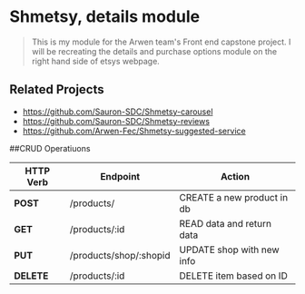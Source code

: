 # Shmetsy, details module

> This is my module for the Arwen team's Front end capstone project. I will be recreating the details and purchase options module on the right hand side of etsys webpage.

## Related Projects

  - https://github.com/Sauron-SDC/Shmetsy-carousel
  - https://github.com/Sauron-SDC/Shmetsy-reviews
  - https://github.com/Arwen-Fec/Shmetsy-suggested-service

  ##CRUD Operatiuons

| HTTP Verb |           Endpoint         |            Action            |
|-----------| -------------------------- | ---------------------------- |
| **POST**  |         /products/         |  CREATE a new product in db  |
| **GET**   |       /products/:id        |  READ data and return data   |
| **PUT**   |   /products/shop/:shopid   |  UPDATE shop with new info   |
|**DELETE** |       /products/:id        |  DELETE item based on ID     |

